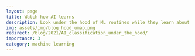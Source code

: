 ```yaml
---
layout: page
title: Watch how AI learns
description: Look under the hood of ML routines while they learn about things.
img: assets/img/blog_hood_umap.png
redirect: /blog/2021/AI_classification_under_the_hood/
importance: 3
category: machine learning
---
```


